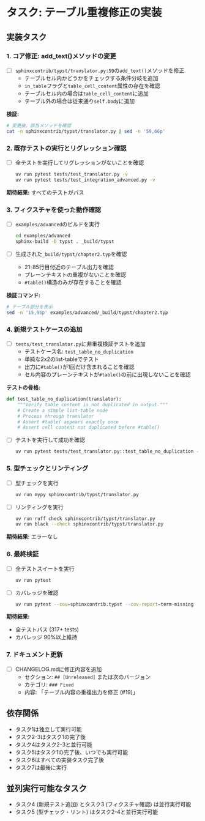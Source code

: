 # タスク: テーブル重複修正の実装

## 実装タスク

### 1. コア修正: add_text()メソッドの変更

- [ ] `sphinxcontrib/typst/translator.py:59`の`add_text()`メソッドを修正
  - テーブルセル内かどうかをチェックする条件分岐を追加
  - `in_table`フラグと`table_cell_content`属性の存在を確認
  - テーブルセル内の場合は`table_cell_content`に追加
  - テーブル外の場合は従来通り`self.body`に追加

**検証:**
```bash
# 変更後、該当メソッドを確認
cat -n sphinxcontrib/typst/translator.py | sed -n '59,66p'
```

### 2. 既存テストの実行とリグレッション確認

- [ ] 全テストを実行してリグレッションがないことを確認
  ```bash
  uv run pytest tests/test_translator.py -v
  uv run pytest tests/test_integration_advanced.py -v
  ```

**期待結果:** すべてのテストがパス

### 3. フィクスチャを使った動作確認

- [ ] `examples/advanced`のビルドを実行
  ```bash
  cd examples/advanced
  sphinx-build -b typst . _build/typst
  ```

- [ ] 生成された`_build/typst/chapter2.typ`を確認
  - 21-85行目付近のテーブル出力を確認
  - プレーンテキストの重複がないことを確認
  - `#table()`構造のみが存在することを確認

**検証コマンド:**
```bash
# テーブル部分を表示
sed -n '15,95p' examples/advanced/_build/typst/chapter2.typ
```

### 4. 新規テストケースの追加

- [ ] `tests/test_translator.py`に非重複検証テストを追加
  - テストケース名: `test_table_no_duplication`
  - 単純な2x2のlist-tableでテスト
  - 出力に`#table()`が1回だけ含まれることを確認
  - セル内容のプレーンテキストが`#table()`の前に出現しないことを確認

**テストの骨格:**
```python
def test_table_no_duplication(translator):
    """Verify table content is not duplicated in output."""
    # Create a simple list-table node
    # Process through translator
    # Assert #table( appears exactly once
    # Assert cell content not duplicated before #table()
```

- [ ] テストを実行して成功を確認
  ```bash
  uv run pytest tests/test_translator.py::test_table_no_duplication -v
  ```

### 5. 型チェックとリンティング

- [ ] 型チェックを実行
  ```bash
  uv run mypy sphinxcontrib/typst/translator.py
  ```

- [ ] リンティングを実行
  ```bash
  uv run ruff check sphinxcontrib/typst/translator.py
  uv run black --check sphinxcontrib/typst/translator.py
  ```

**期待結果:** エラーなし

### 6. 最終検証

- [ ] 全テストスイートを実行
  ```bash
  uv run pytest
  ```

- [ ] カバレッジを確認
  ```bash
  uv run pytest --cov=sphinxcontrib.typst --cov-report=term-missing
  ```

**期待結果:**
- 全テストパス (317+ tests)
- カバレッジ 90%以上維持

### 7. ドキュメント更新

- [ ] CHANGELOG.mdに修正内容を追加
  - セクション: `## [Unreleased]` または次のバージョン
  - カテゴリ: `### Fixed`
  - 内容: 「テーブル内容の重複出力を修正 (#19)」

## 依存関係

- タスク1は独立して実行可能
- タスク2-3はタスク1の完了後
- タスク4はタスク2-3と並行可能
- タスク5はタスク1の完了後、いつでも実行可能
- タスク6はすべての実装タスク完了後
- タスク7は最後に実行

## 並列実行可能なタスク

- タスク4 (新規テスト追加) とタスク3 (フィクスチャ確認) は並行実行可能
- タスク5 (型チェック・リント) はタスク2-4と並行実行可能
